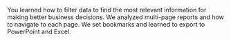 You learned how to filter data to find the most relevant information for making better business decisions. We analyzed multi-page reports and how to navigate to each page. We set bookmarks and learned to export to PowerPoint and Excel. 